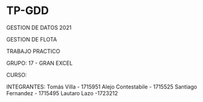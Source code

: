 # TP-GDD
GESTION DE DATOS 2021

GESTION DE FLOTA

TRABAJO PRACTICO

GRUPO: 17 - GRAN EXCEL

CURSO: 

INTEGRANTES:
Tomás Villa - 1715951
Alejo Contestabile - 1715525
Santiago Fernandez - 1715495
Lautaro Lazo -1723212
